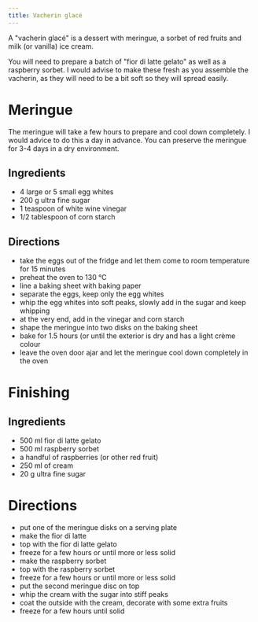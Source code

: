 ```yaml
---
title: Vacherin glacé
---
```


A "vacherin glacé" is a dessert with meringue, a sorbet of red fruits and milk
(or vanilla) ice cream.

You will need to prepare a batch of "fior di latte gelato" as well as a
raspberry sorbet. I would advise to make these fresh as you assemble the
vacherin, as they will need to be a bit soft so they will spread easily.

# Meringue

The meringue will take a few hours to prepare and cool down completely. I would
advice to do this a day in advance. You can preserve the meringue for 3-4 days
in a dry environment.

## Ingredients

- 4 large or 5 small egg whites
- 200 g ultra fine sugar
- 1 teaspoon of white wine vinegar
- 1/2 tablespoon of corn starch

## Directions

- take the eggs out of the fridge and let them come to room temperature for 15 minutes
- preheat the oven to 130 °C
- line a baking sheet with baking paper
- separate the eggs, keep only the egg whites
- whip the egg whites into soft peaks, slowly add in the sugar and keep whipping
- at the very end, add in the vinegar and corn starch
- shape the meringue into two disks on the baking sheet
- bake for 1.5 hours (or until the exterior is dry and has a light crème colour
- leave the oven door ajar and let the meringue cool down completely in the oven

# Finishing

## Ingredients

- 500 ml fior di latte gelato
- 500 ml raspberry sorbet
- a handful of raspberries (or other red fruit)
- 250 ml of cream
- 20 g ultra fine sugar

# Directions

- put one of the meringue disks on a serving plate
- make the fior di latte
- top with the fior di latte gelato
- freeze for a few hours or until more or less solid
- make the raspberry sorbet
- top with the raspberry sorbet
- freeze for a few hours or until more or less solid
- put the second meringue disc on top
- whip the cream with the sugar into stiff peaks
- coat the outside with the cream, decorate with some extra fruits
- freeze for a few hours until solid
